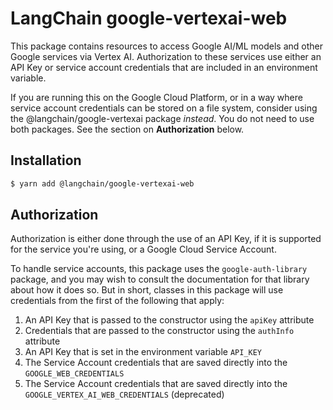 # LangChain google-vertexai-web

This package contains resources to access Google AI/ML models
and other Google services via Vertex AI. Authorization to these
services use either an API Key or service account credentials
that are included in an environment variable.

If you are running this on the Google Cloud Platform, or in a way
where service account credentials can be stored on a file system,
consider using the @langchain/google-vertexai
package *instead*. You do not need to use both packages. See the
section on **Authorization** below.


## Installation

```bash
$ yarn add @langchain/google-vertexai-web
```


## Authorization

Authorization is either done through the use of an API Key, if it is
supported for the service you're using, or a Google Cloud Service
Account.

To handle service accounts, this package uses the `google-auth-library`
package, and you may wish to consult the documentation for that library
about how it does so. But in short, classes in this package will use
credentials from the first of the following that apply:

1. An API Key that is passed to the constructor using the `apiKey` attribute
2. Credentials that are passed to the constructor using the `authInfo` attribute
3. An API Key that is set in the environment variable `API_KEY`
4. The Service Account credentials that are saved directly into the
   `GOOGLE_WEB_CREDENTIALS`
5. The Service Account credentials that are saved directly into the
   `GOOGLE_VERTEX_AI_WEB_CREDENTIALS` (deprecated)

